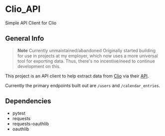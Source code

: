 # Clio_API

Simple API Client for Clio

## General Info

> **Note**
> Currently unmaintained/abandoned
> Originally started building for use in projects at my employer, which now uses a more universal tool for exporting data. Thus, there's no incentive/need to continue development on this.

This project is an API client to help extract data from [Clio](www.clio.com) via their [API](https://app.clio.com/api/v4/documentation).

Currently the primary endpoints built out are `/users` and `/calendar_entries`.

## Dependencies

- pytest
- requests
- requests-oauthlib
- oauthlib

